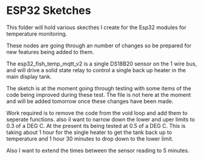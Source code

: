 # ESP32 Sketches

This folder will hold various skecthes I create for the Esp32 modules for temperature monitoring. 

These nodes are going through an number of changes so be prepared for new features being added to them.

The esp32_fish_temp_mqtt_v2 is a single DS18B20 sensor on the 1 wire bus, and will drive a solid state relay to control a single back up heater in the main display tank.

The sketch is at the moment going through testing with some items of the code being improved during these test. The file is not here at the moment and will be added tomorrow once these changes have been made.

Work required is to remove the code from the void loop and add them to seperate functions. also iI want to narrow down the lower and uper limits to 0.3 of a DEG C. At the present its being tested at 0.5 of a DEG C. This is taking about 1 hour for the single heater to get the tank back up to temperature and 1 hour 30 minutes to drop down to the lower limit.

Also I want to extend the times between the sensor reading to 5 minutes.






























